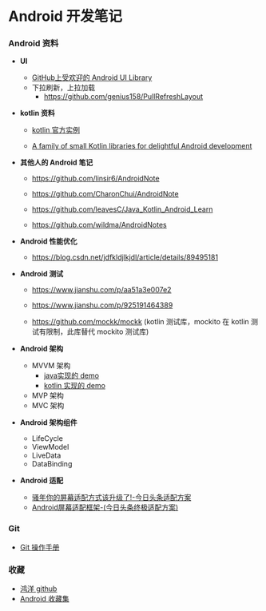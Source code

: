# Android 开发笔记

### Android 资料



- **UI**

  - [GitHub上受欢迎的 Android UI Library](https://hndeveloper.github.io/2017/github-android-ui.html)
  - 下拉刷新，上拉加载
    - https://github.com/genius158/PullRefreshLayout

- **kotlin 资料**
  - [kotlin 官方实例](https://play.kotlinlang.org/byExample/overview)

  - [A family of small Kotlin libraries for delightful Android development](https://github.com/LouisCAD/Splitties)

- **其他人的 Android 笔记**
  - https://github.com/linsir6/AndroidNote

  - https://github.com/CharonChui/AndroidNote

  - https://github.com/leavesC/Java_Kotlin_Android_Learn
  - https://github.com/wildma/AndroidNotes

- **Android 性能优化**

  - https://blog.csdn.net/jdfkldjlkjdl/article/details/89495181

- **Android 测试**

  - https://www.jianshu.com/p/aa51a3e007e2

  - https://www.jianshu.com/p/925191464389

  - https://github.com/mockk/mockk (kotlin 测试库，mockito 在 kotlin 测试有限制，此库替代 mockito 测试库)

- **Android 架构**
  - MVVM 架构
    - [java实现的 demo](https://github.com/mengjingbo/ViewModelAndLiveDataSample)
    - [kotlin 实现的 demo](https://github.com/hgncxzy/ViewModelAndLiveDataSample    )
  - MVP 架构
  - MVC 架构

- **Android 架构组件**
  - LifeCycle
  - ViewModel
  - LiveData
  - DataBinding
- **Android 适配**
  - [骚年你的屏幕适配方式该升级了!-今日头条适配方案]( https://www.jianshu.com/p/55e0fca23b4f?utm_campaign=maleskine&utm_content=note&utm_medium=seo_notes&utm_source=recommendation)
  - [Android屏幕适配框架-(今日头条终极适配方案)]( https://www.jianshu.com/p/cd373f529bea?tdsourcetag=s_pctim_aiomsg)

### Git
  - [Git 操作手册](https://github.com/hgncxzy/AndroidNote/blob/master/Git.md)

### 收藏

- [鸿洋 github](https://github.com/hongyangAndroid?tab=repositories)
- [Android 收藏集](https://www.jianshu.com/p/dad51f6c9c4d?utm_campaign=maleskine&utm_content=note&utm_medium=seo_notes&utm_source=recommendation)



